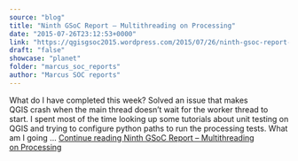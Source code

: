 ```yaml
---
source: "blog"
title: "Ninth GSoC Report – Multithreading on Processing"
date: "2015-07-26T23:12:53+0000"
link: "https://qgisgsoc2015.wordpress.com/2015/07/26/ninth-gsoc-report-multithreading-on-processing/"
draft: "false"
showcase: "planet"
folder: "marcus_soc_reports"
author: "Marcus SOC reports"
---
```


What do I have completed this week? Solved an issue that makes QGIS crash when the main thread doesn&#8217;t wait for the worker thread to start. I spent most of the time looking up some tutorials about unit testing on QGIS and trying to configure python paths to run the processing tests. What am I going &#8230; <a class="more-link" href="https://qgisgsoc2015.wordpress.com/2015/07/26/ninth-gsoc-report-multithreading-on-processing/">Continue reading <span class="screen-reader-text">Ninth GSoC Report &#8211; Multithreading on&#160;Processing</span></a>
